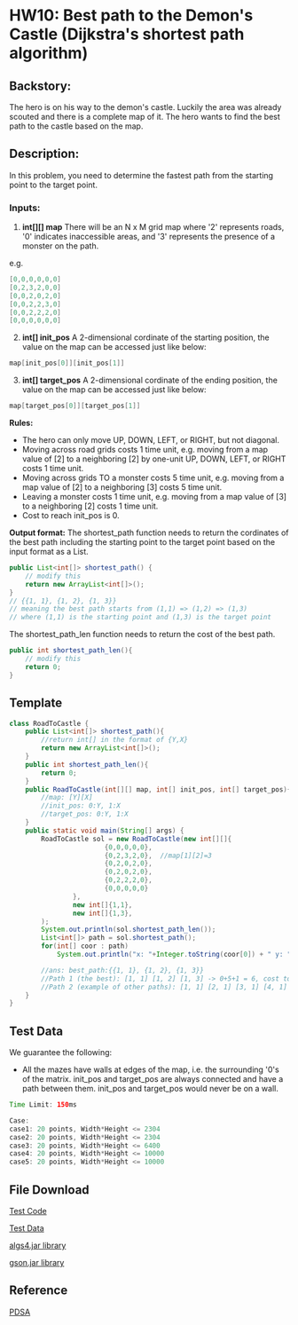 # HW10: Best path to the Demon's Castle (Dijkstra's shortest path algorithm)

## Backstory:
The hero is on his way to the demon's castle. Luckily the area was already scouted and there is a complete map of it. The hero wants to find the best path to the castle based on the map.

## Description:
In this problem, you need to determine the fastest path from the starting point to the target point.

### Inputs:
1. **int[][] map**
There will be an N x M grid map where '2' represents roads, '0' indicates inaccessible areas, and '3' represents the presence of a monster on the path.

e.g.
```java
[0,0,0,0,0,0]
[0,2,3,2,0,0]
[0,0,2,0,2,0]
[0,0,2,2,3,0]
[0,0,2,2,2,0]
[0,0,0,0,0,0]
```

2. **int[] init_pos**
A 2-dimensional cordinate of the starting position, the value on the map can be accessed just like below:
```java
map[init_pos[0]][init_pos[1]] 
```

3. **int[] target_pos**
A 2-dimensional cordinate of the ending position, the value on the map can be accessed just like below:
```java
map[target_pos[0]][target_pos[1]] 
```

**Rules:**
- The hero can only move UP, DOWN, LEFT, or RIGHT, but not diagonal.
- Moving across road grids costs 1 time unit, e.g. moving from a map value of [2] to a neighboring [2] by one-unit UP, DOWN, LEFT, or RIGHT costs 1 time unit.
- Moving across grids TO a monster costs 5 time unit, e.g. moving from a map value of [2] to a neighboring [3] costs 5 time unit.
- Leaving a monster costs 1 time unit, e.g. moving from a map value of [3] to a neighboring [2] costs 1 time unit.
- Cost to reach init_pos is 0.

**Output format:**
The shortest_path function needs to return the cordinates of the best path including the starting point to the target point based on the input format as a List.
```java
public List<int[]> shortest_path() {
    // modify this
    return new ArrayList<int[]>();
}
// {{1, 1}, {1, 2}, {1, 3}}  
// meaning the best path starts from (1,1) => (1,2) => (1,3) 
// where (1,1) is the starting point and (1,3) is the target point
```

The shortest_path_len function needs to return the cost of the best path.
```java
public int shortest_path_len(){
    // modify this
    return 0;
}
```

## Template  

```java
class RoadToCastle {
    public List<int[]> shortest_path(){
        //return int[] in the format of {Y,X}
        return new ArrayList<int[]>();
    }
    public int shortest_path_len(){
        return 0;
    }
    public RoadToCastle(int[][] map, int[] init_pos, int[] target_pos){
        //map: [Y][X]
        //init_pos: 0:Y, 1:X
        //target_pos: 0:Y, 1:X
    }
    public static void main(String[] args) {
        RoadToCastle sol = new RoadToCastle(new int[][]{
                        {0,0,0,0,0},
                        {0,2,3,2,0},  //map[1][2]=3
                        {0,2,0,2,0},
                        {0,2,0,2,0},
                        {0,2,2,2,0},
                        {0,0,0,0,0}
                },
                new int[]{1,1},
                new int[]{1,3},
        );
        System.out.println(sol.shortest_path_len());
        List<int[]> path = sol.shortest_path();
        for(int[] coor : path)
            System.out.println("x: "+Integer.toString(coor[0]) + " y: "+Integer.toString(coor[1]));

        //ans: best_path:{{1, 1}, {1, 2}, {1, 3}}
        //Path 1 (the best): [1, 1] [1, 2] [1, 3] -> 0+5+1 = 6, cost to reach init_pos is zero!
        //Path 2 (example of other paths): [1, 1] [2, 1] [3, 1] [4, 1] [4, 2] [4, 3] [3, 3] [2, 3] [1, 3] -> 8
    }
}
```

## Test Data

We guarantee the following:
- All the mazes have walls at edges of the map, i.e. the surrounding '0's of the matrix.
init_pos and target_pos are always connected and have a path between them.
init_pos and target_pos would never be on a wall.
```java
Time Limit: 150ms

Case:
case1: 20 points, Width*Height <= 2304
case2: 20 points, Width*Height <= 2304
case3: 20 points, Width*Height <= 6400
case4: 20 points, Width*Height <= 10000
case5: 20 points, Width*Height <= 10000
```

## File Download
[Test Code](https://drive.google.com/file/d/1BxUZv7IJ88qoPywmQnRM36oVmvGlrdG3/view)

[Test Data](https://drive.google.com/file/d/1KryBXAEHvsFgp2lFqCiTFmS8sQ2Dgm0u/view)

[algs4.jar library](https://algs4.cs.princeton.edu/code/algs4.jar)

[gson.jar library](https://drive.google.com/file/d/1gUhlPLTc4EA8P-R_qf3a4uynCQeR0TgH/view?usp=drive_link)

## Reference
[PDSA](https://hackmd.io/@CiqLOooyRwWmK--mMkfetA/BJJ_dQisa)